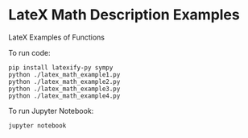 
# LateX Math Description Examples

LateX Examples of Functions

To run code:

```
pip install latexify-py sympy
python ./latex_math_example1.py
python ./latex_math_example2.py
python ./latex_math_example3.py
python ./latex_math_example4.py
```

To run Jupyter Notebook:

```
jupyter notebook 
```
